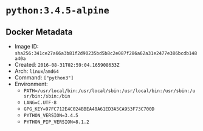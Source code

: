 # `python:3.4.5-alpine`

## Docker Metadata

- Image ID: `sha256:341ce27a66a3b81f2d90235bd5b8c2e087f286a62a31e2477e386bcdb148a40a`
- Created: `2016-08-31T02:59:04.165908633Z`
- Arch: `linux`/`amd64`
- Command: `["python3"]`
- Environment:
  - `PATH=/usr/local/bin:/usr/local/sbin:/usr/local/bin:/usr/sbin:/usr/bin:/sbin:/bin`
  - `LANG=C.UTF-8`
  - `GPG_KEY=97FC712E4C024BBEA48A61ED3A5CA953F73C700D`
  - `PYTHON_VERSION=3.4.5`
  - `PYTHON_PIP_VERSION=8.1.2`
